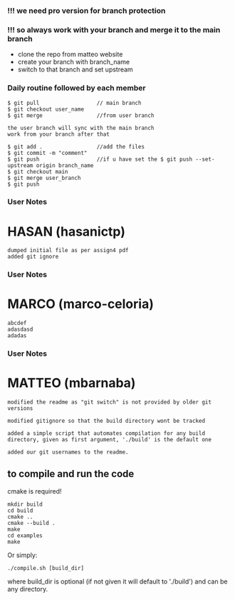 ### !!! we need pro version for branch protection
### !!! so always work with your branch and merge it to the main branch

* clone the repo from matteo website
* create your branch with branch_name
* switch to that branch and set upstream


### Daily routine followed by each member
```
$ git pull                  // main branch
$ git checkout user_name
$ git merge                 //from user branch

the user branch will sync with the main branch
work from your branch after that 

$ git add .                 //add the files
$ git commit -m "comment"
$ git push                  //if u have set the $ git push --set-upstream origin branch_name
$ git checkout main 
$ git merge user_branch
$ git push
```

### User Notes
# HASAN (hasanictp)
```
dumped initial file as per assign4 pdf
added git ignore
```
### User Notes
# MARCO (marco-celoria)
```
abcdef
adasdasd
adadas
```

### User Notes
# MATTEO (mbarnaba)
```
modified the readme as "git switch" is not provided by older git versions

modified gitignore so that the build directory wont be tracked

added a simple script that automates compilation for any build
directory, given as first argument, './build' is the default one

added our git usernames to the readme. 

```


## to compile and run the code
cmake is required!

```
mkdir build 
cd build 
cmake .. 
cmake --build .
make
cd examples
make
```

Or simply: 
```
./compile.sh [build_dir]
```
where build_dir is optional (if not given it will default to './build') and can be 
any directory. 
